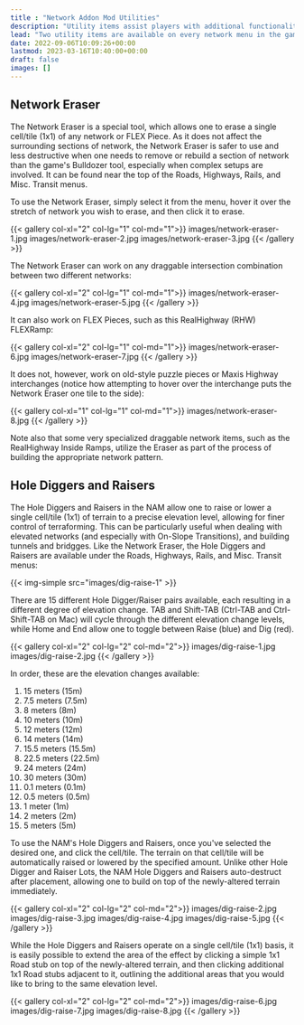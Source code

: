 ```yaml
---
title : "Network Addon Mod Utilities"
description: "Utility items assist players with additional functionality and features of the Network Addon Mod."
lead: "Two utility items are available on every network menu in the game with the NAM: the Network Eraser and the Hole Diggers and Raisers. The former acts as a more refined version of the game's default Bulldozer tool, while the latter allows precise terraforming, useful when working with network grades, tunnels, bridges, and placing On-Slope transitions."
date: 2022-09-06T10:09:26+00:00
lastmod: 2023-03-16T10:40:00+00:00
draft: false
images: []
---
```


## Network Eraser

The Network Eraser is a special tool, which allows one to erase a single cell/tile (1x1) of any network or FLEX Piece. As it does not affect the surrounding sections of network, the Network Eraser is safer to use and less destructive when one needs to remove or rebuild a section of network than the game's Bulldozer tool, especially when complex setups are involved. It can be found near the top of the Roads, Highways, Rails, and Misc. Transit menus.

To use the Network Eraser, simply select it from the menu, hover it over the stretch of network you wish to erase, and then click it to erase.

{{< gallery col-xl="2" col-lg="1" col-md="1">}}
    images/network-eraser-1.jpg
    images/network-eraser-2.jpg
    images/network-eraser-3.jpg
{{< /gallery >}}

The Network Eraser can work on any draggable intersection combination between two different networks:

{{< gallery col-xl="2" col-lg="1" col-md="1">}}
    images/network-eraser-4.jpg
    images/network-eraser-5.jpg
{{< /gallery >}}

It can also work on FLEX Pieces, such as this RealHighway (RHW) FLEXRamp:

{{< gallery col-xl="2" col-lg="1" col-md="1">}}
    images/network-eraser-6.jpg
    images/network-eraser-7.jpg
{{< /gallery >}}

It does not, however, work on old-style puzzle pieces or Maxis Highway interchanges (notice how attempting to hover over the interchange puts the Network Eraser one tile to the side):

{{< gallery col-xl="1" col-lg="1" col-md="1">}}
    images/network-eraser-8.jpg
{{< /gallery >}}

Note also that some very specialized draggable network items, such as the RealHighway Inside Ramps, utilize the Eraser as part of the process of building the appropriate network pattern.

## Hole Diggers and Raisers

The Hole Diggers and Raisers in the NAM allow one to raise or lower a single cell/tile (1x1) of terrain to a precise elevation level, allowing for finer control of terraforming. This can be particularly useful when dealing with elevated networks (and especially with On-Slope Transitions), and building tunnels and bridgges. Like the Network Eraser, the Hole Diggers and Raisers are available under the Roads, Highways, Rails, and Misc. Transit menus:

{{< img-simple src="images/dig-raise-1" >}}

There are 15 different Hole Digger/Raiser pairs available, each resulting in a different degree of elevation change. TAB and Shift-TAB (Ctrl-TAB and Ctrl-Shift-TAB on Mac) will cycle through the different elevation change levels, while Home and End allow one to toggle between Raise (blue) and Dig (red).

{{< gallery col-xl="2" col-lg="2" col-md="2">}}
    images/dig-raise-1.jpg
    images/dig-raise-2.jpg
{{< /gallery >}}

In order, these are the elevation changes available:

1. 15 meters (15m)
2. 7.5 meters (7.5m)
3. 8 meters (8m)
4. 10 meters (10m)
5. 12 meters (12m)
6. 14 meters (14m)
7. 15.5 meters (15.5m)
8. 22.5 meters (22.5m)
9. 24 meters (24m)
10. 30 meters (30m)
11. 0.1 meters (0.1m)
12. 0.5 meters (0.5m)
13. 1 meter (1m)
14. 2 meters (2m)
15. 5 meters (5m)

To use the NAM's Hole Diggers and Raisers, once you've selected the desired one, and click the cell/tile. The terrain on that cell/tile will be automatically raised or lowered by the specified amount. Unlike other Hole Digger and Raiser Lots, the NAM Hole Diggers and Raisers auto-destruct after placement, allowing one to build on top of the newly-altered terrain immediately.

{{< gallery col-xl="2" col-lg="2" col-md="2">}}
    images/dig-raise-2.jpg
    images/dig-raise-3.jpg
    images/dig-raise-4.jpg
    images/dig-raise-5.jpg
{{< /gallery >}}

While the Hole Diggers and Raisers operate on a single cell/tile (1x1) basis, it is easily possible to extend the area of the effect by clicking a simple 1x1 Road stub on top of the newly-altered terrain, and then clicking additional 1x1 Road stubs adjacent to it, outlining the additional areas that you would like to bring to the same elevation level.

{{< gallery col-xl="2" col-lg="2" col-md="2">}}
    images/dig-raise-6.jpg
    images/dig-raise-7.jpg
    images/dig-raise-8.jpg
{{< /gallery >}}